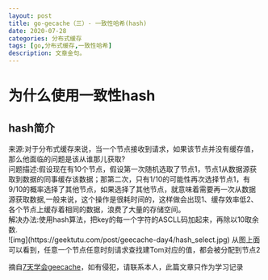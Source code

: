 ```yaml
---
layout: post
title: go-gecache（三）- 一致性哈希(hash)
date: 2020-07-28
categories: 分布式缓存
tags: [go,分布式缓存,一致性哈希]
description: 文章金句。
---
```

<h1>为什么使用一致性hash</h1>

<h2>hash简介</h2>
来源:对于分布式缓存来说，当一个节点接收到请求，如果该节点并没有缓存值，那么他面临的问题是该从谁那儿获取?<br>
问题描述:假设现在有10个节点，假设第一次随机选取了节点1，节点1从数据源获取到数据的同事缓存该数据；那第二次，只有1/10的可能性再次选择节点1，有9/10的概率选择了其他节点，如果选择了其他节点，就意味着需要再一次从数据源获取数据,一般来说，这个操作是很耗时间的，这样做会出现1、缓存效率低2、各个节点上缓存着相同的数据，浪费了大量的存储空间。<br>
解决办法:使用hash算法，把key的每一个字符的ASCLL码加起来，再除以10取余数.<br> 
![img](https://geektutu.com/post/geecache-day4/hash_select.jpg)
从图上面可以看到，任意一个节点任意时刻请求查找建Tom对应的值，都会被分配到节点2

摘自[7天学会geecache](https://geektutu.com/post/geecache.html)，如有侵犯，请联系本人，此篇文章只作为学习记录






